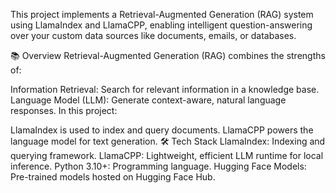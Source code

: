 This project implements a Retrieval-Augmented Generation (RAG) system using LlamaIndex and LlamaCPP, enabling intelligent question-answering over your custom data sources like documents, emails, or databases.

📚 Overview
Retrieval-Augmented Generation (RAG) combines the strengths of:

Information Retrieval: Search for relevant information in a knowledge base.
Language Model (LLM): Generate context-aware, natural language responses.
In this project:

LlamaIndex is used to index and query documents.
LlamaCPP powers the language model for text generation.
🛠️ Tech Stack
LlamaIndex: Indexing and querying framework.
LlamaCPP: Lightweight, efficient LLM runtime for local inference.
Python 3.10+: Programming language.
Hugging Face Models: Pre-trained models hosted on Hugging Face Hub.
